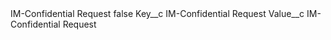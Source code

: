 <?xml version="1.0" encoding="UTF-8"?>
<CustomMetadata xmlns="http://soap.sforce.com/2006/04/metadata" xmlns:xsi="http://www.w3.org/2001/XMLSchema-instance" xmlns:xsd="http://www.w3.org/2001/XMLSchema">
    <label>IM-Confidential Request</label>
    <protected>false</protected>
    <values>
        <field>Key__c</field>
        <value xsi:type="xsd:string">IM-Confidential Request</value>
    </values>
    <values>
        <field>Value__c</field>
        <value xsi:type="xsd:string">IM-Confidential Request</value>
    </values>
</CustomMetadata>
